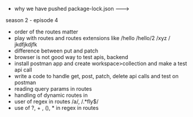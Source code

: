 - why we have pushed package-lock.json ---> 

season 2 - episode 4

- order of the routes matter
- play with routes and routes extensions like /hello /hello/2 /xyz / jkdfjkdjfk
- difference between put and patch
- browser is not good way to test apis, backend
- install postman app and create workspace>collection and make a test api call
- write a code to handle get, post, patch, delete api calls and test on postman
- reading query params in routes
- handling of dynamic routes in 
- user of regex in routes /a/, /.*fly$/
- use of ?, + , (), * in regex in routes
